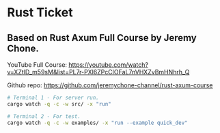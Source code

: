 # Rust Ticket

## Based on Rust Axum Full Course by Jeremy Chone.

YouTube Full Course: https://youtube.com/watch?v=XZtlD_m59sM&list=PL7r-PXl6ZPcCIOFaL7nVHXZvBmHNhrh_Q

Github repo: https://github.com/jeremychone-channel/rust-axum-course

```sh
# Terminal 1 - For server run.
cargo watch -q -c -w src/ -x "run"

# Terminal 2 - For test.
cargo watch -q -c -w examples/ -x "run --example quick_dev"
```
